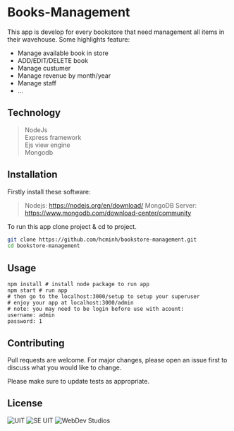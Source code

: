 # Books-Management

This app is develop for every bookstore that need management all items in their wavehouse. Some highlights feature:

- Manage available book in store
- ADD/EDIT/DELETE book
- Manage custumer
- Manage revenue by month/year
- Manage staff
- ...
## Technology
> NodeJs  
> Express framework  
> Ejs view engine  
> Mongodb  
## Installation

Firstly install these software: 

> Nodejs: https://nodejs.org/en/download/
> MongoDB Server: https://www.mongodb.com/download-center/community

To run this app clone project & cd to project.

```bash
git clone https://github.com/hcminh/bookstore-management.git
cd bookstore-management
```

## Usage

```nodejs
npm install # install node package to run app
npm start # run app
# then go to the localhost:3000/setup to setup your superuser
# enjoy your app at localhost:3000/admin
# note: you may need to be login before use with acount:
username: admin
password: 1
```

## Contributing
Pull requests are welcome. For major changes, please open an issue first to discuss what you would like to change.

Please make sure to update tests as appropriate.

## License
![UIT](https://www.uit.edu.vn/sites/vi/files/banner.png)
![SE UIT](http://cnpm.uit.edu.vn/templates/mimety/images/logo.png)
![WebDev Studios](https://webdevstudios.org/wp-content/uploads/2019/01/webdevicon-XoaPhong_SatLe.png)
